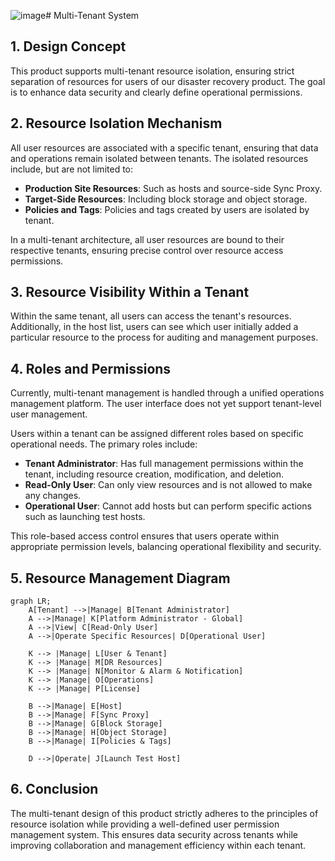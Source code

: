 ![image](https://github.com/user-attachments/assets/09cf6b1d-eb85-4c85-aeba-3346bb562a59)# Multi-Tenant System

## 1. Design Concept

This product supports multi-tenant resource isolation, ensuring strict separation of resources for users of our disaster recovery product. The goal is to enhance data security and clearly define operational permissions.

## 2. Resource Isolation Mechanism

All user resources are associated with a specific tenant, ensuring that data and operations remain isolated between tenants. The isolated resources include, but are not limited to:

- **Production Site Resources**: Such as hosts and source-side Sync Proxy.
- **Target-Side Resources**: Including block storage and object storage.
- **Policies and Tags**: Policies and tags created by users are isolated by tenant.

In a multi-tenant architecture, all user resources are bound to their respective tenants, ensuring precise control over resource access permissions.

## 3. Resource Visibility Within a Tenant

Within the same tenant, all users can access the tenant's resources. Additionally, in the host list, users can see which user initially added a particular resource to the process for auditing and management purposes.

## 4. Roles and Permissions

Currently, multi-tenant management is handled through a unified operations management platform. The user interface does not yet support tenant-level user management.

Users within a tenant can be assigned different roles based on specific operational needs. The primary roles include:

- **Tenant Administrator**: Has full management permissions within the tenant, including resource creation, modification, and deletion.
- **Read-Only User**: Can only view resources and is not allowed to make any changes.
- **Operational User**: Cannot add hosts but can perform specific actions such as launching test hosts.

This role-based access control ensures that users operate within appropriate permission levels, balancing operational flexibility and security.

## 5. Resource Management Diagram

```mermaid
graph LR;
    A[Tenant] -->|Manage| B[Tenant Administrator]
    A -->|Manage| K[Platform Administrator - Global]
    A -->|View| C[Read-Only User]
    A -->|Operate Specific Resources| D[Operational User]

    K --> |Manage| L[User & Tenant]
    K --> |Manage| M[DR Resources]
    K --> |Manage| N[Monitor & Alarm & Notification]
    K --> |Manage| O[Operations]
    K --> |Manage| P[License]

    B -->|Manage| E[Host]
    B -->|Manage| F[Sync Proxy]
    B -->|Manage| G[Block Storage]
    B -->|Manage| H[Object Storage]
    B -->|Manage| I[Policies & Tags]

    D -->|Operate| J[Launch Test Host]
```

## 6. Conclusion

The multi-tenant design of this product strictly adheres to the principles of resource isolation while providing a well-defined user permission management system. This ensures data security across tenants while improving collaboration and management efficiency within each tenant.

